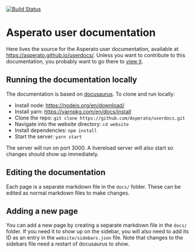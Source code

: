 [![Build Status](https://travis-ci.com/Asperato/userdocs.svg?branch=master)](https://travis-ci.com/Asperato/userdocs)

# Asperato user documentation

Here lives the source for the Asperato user documentation, available at https://asperato.github.io/userdocs/. Unless you want to contribute to this documentation, you probably want to go there to [view it](https://asperato.github.io/userdocs/).

## Running the documentation locally
The documentation is based on [docusaurus](https://docusaurus.io/). To clone and run locally:

 - Install node: https://nodejs.org/en/download/
 - Install yarn: https://yarnpkg.com/en/docs/install
 - Clone the repo: `git clone https://github.com/Asperato/userdocs.git`
 - Navigate into the website directory: `cd website`
 - Install dependencies: `npm install`
 - Start the server: `yarn start`
 
 The server will run on port 3000. A livereload server will also start so changes should show up immediately.
 
 ## Editing the documentation
 Each page is a separate markdown file in the `docs/` folder. These can be edited as normal markdown files to make changes.
 
 ## Adding a new page
You can add a new page by creating a separate markdown file in the `docs/` folder. If you need it to show up on the sidebar, you will also need to add its ID as an entry in the `website/sidebars.json` file. Note that changes to the sidebars file need a restart of docusaurus to show.
